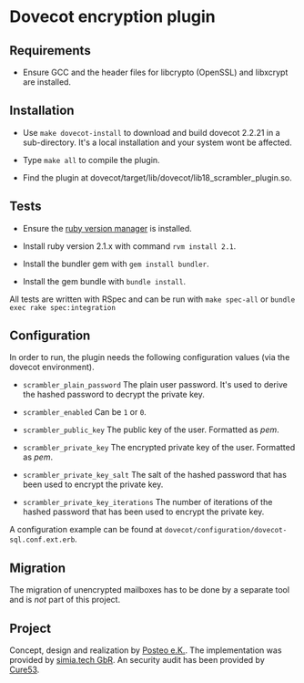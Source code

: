 Dovecot encryption plugin
=========================

Requirements
------------

* Ensure GCC and the header files for libcrypto (OpenSSL) and libxcrypt are installed.

Installation
------------

* Use `make dovecot-install` to download and build dovecot 2.2.21 in a sub-directory. It's a local
  installation and your system wont be affected.

* Type `make all` to compile the plugin.

* Find the plugin at dovecot/target/lib/dovecot/lib18_scrambler_plugin.so.

Tests
-----

* Ensure the [ruby version manager](http://rvm.io) is installed.

* Install ruby version 2.1.x with command `rvm install 2.1`.

* Install the bundler gem with `gem install bundler`.

* Install the gem bundle with `bundle install`.

All tests are written with RSpec and can be run with `make spec-all` or `bundle exec rake spec:integration`

Configuration
-------------

In order to run, the plugin needs the following configuration values (via the dovecot environment).

* `scrambler_plain_password` The plain user password. It's used to derive the hashed password to decrypt the
  private key.

* `scrambler_enabled` Can be `1` or `0`.

* `scrambler_public_key` The public key of the user. Formatted as _pem_.

* `scrambler_private_key` The encrypted private key of the user. Formatted as _pem_.

* `scrambler_private_key_salt` The salt of the hashed password that has been used to encrypt the private key.

* `scrambler_private_key_iterations` The number of iterations of the hashed password that has been used to
  encrypt the private key.

A configuration example can be found at `dovecot/configuration/dovecot-sql.conf.ext.erb`.

Migration
---------

The migration of unencrypted mailboxes has to be done by a separate tool and is _not_ part of this project.

Project
-------

Concept, design and realization by [Posteo e.K.](https://posteo.de).
The implementation was provided by [simia.tech GbR](http://simiatech.com).
An security audit has been provided by [Cure53](https://cure53.de).

